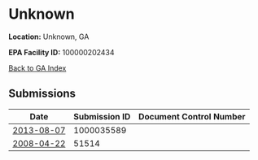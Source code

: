 # Unknown

**Location:** Unknown, GA

**EPA Facility ID:** 100000202434

[Back to GA Index](../../index.md)

## Submissions

| Date | Submission ID | Document Control Number |
|------|--------------|-------------------------|
| [2013-08-07](submissions/1000035589.md) | 1000035589 |  |
| [2008-04-22](submissions/51514.md) | 51514 |  |
